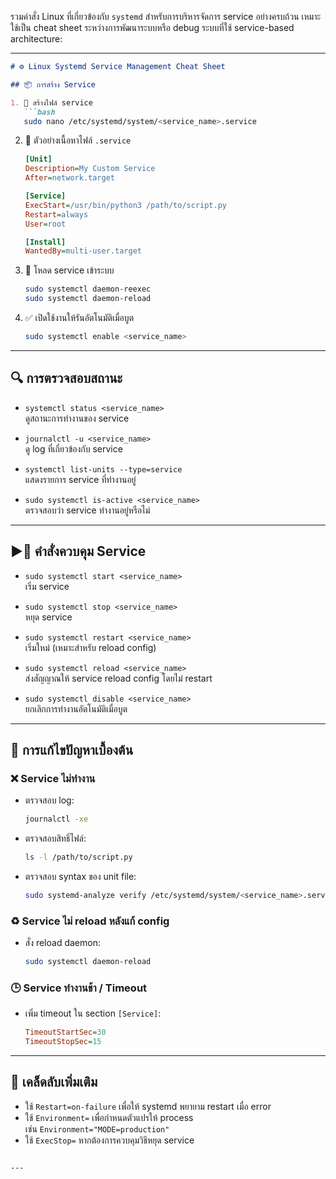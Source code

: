 รวมคำสั่ง Linux ที่เกี่ยวข้องกับ `systemd` สำหรับการบริหารจัดการ service อย่างครบถ้วน เหมาะใช้เป็น cheat sheet ระหว่างการพัฒนาระบบหรือ debug ระบบที่ใช้ service-based architecture:

---

```markdown
# ⚙️ Linux Systemd Service Management Cheat Sheet

## 📦 การสร้าง Service

1. 📁 สร้างไฟล์ service
   ```bash
   sudo nano /etc/systemd/system/<service_name>.service
   ```

2. 📝 ตัวอย่างเนื้อหาไฟล์ `.service`
   ```ini
   [Unit]
   Description=My Custom Service
   After=network.target

   [Service]
   ExecStart=/usr/bin/python3 /path/to/script.py
   Restart=always
   User=root

   [Install]
   WantedBy=multi-user.target
   ```

3. 🚀 โหลด service เข้าระบบ
   ```bash
   sudo systemctl daemon-reexec
   sudo systemctl daemon-reload
   ```

4. ✅ เปิดใช้งานให้รันอัตโนมัติเมื่อบูต
   ```bash
   sudo systemctl enable <service_name>
   ```

---

## 🔍 การตรวจสอบสถานะ

- `systemctl status <service_name>`  
  ดูสถานะการทำงานของ service

- `journalctl -u <service_name>`  
  ดู log ที่เกี่ยวข้องกับ service

- `systemctl list-units --type=service`  
  แสดงรายการ service ที่ทำงานอยู่

- `sudo systemctl is-active <service_name>`  
  ตรวจสอบว่า service ทำงานอยู่หรือไม่

---

## ▶️🛑 คำสั่งควบคุม Service

- `sudo systemctl start <service_name>`  
  เริ่ม service

- `sudo systemctl stop <service_name>`  
  หยุด service

- `sudo systemctl restart <service_name>`  
  เริ่มใหม่ (เหมาะสำหรับ reload config)

- `sudo systemctl reload <service_name>`  
  ส่งสัญญาณให้ service reload config โดยไม่ restart

- `sudo systemctl disable <service_name>`  
  ยกเลิกการทำงานอัตโนมัติเมื่อบูต

---

## 🧯 การแก้ไขปัญหาเบื้องต้น

### ❌ Service ไม่ทำงาน

- ตรวจสอบ log:
  ```bash
  journalctl -xe
  ```

- ตรวจสอบสิทธิ์ไฟล์:
  ```bash
  ls -l /path/to/script.py
  ```

- ตรวจสอบ syntax ของ unit file:
  ```bash
  sudo systemd-analyze verify /etc/systemd/system/<service_name>.service
  ```

### ♻️ Service ไม่ reload หลังแก้ config

- สั่ง reload daemon:
  ```bash
  sudo systemctl daemon-reload
  ```

### 🕒 Service ทำงานช้า / Timeout

- เพิ่ม timeout ใน section `[Service]`:
  ```ini
  TimeoutStartSec=30
  TimeoutStopSec=15
  ```

---

## 📌 เคล็ดลับเพิ่มเติม

- ใช้ `Restart=on-failure` เพื่อให้ systemd พยายาม restart เมื่อ error
- ใช้ `Environment=` เพื่อกำหนดตัวแปรให้ process  
  เช่น `Environment="MODE=production"`
- ใช้ `ExecStop=` หากต้องการควบคุมวิธีหยุด service

```

---